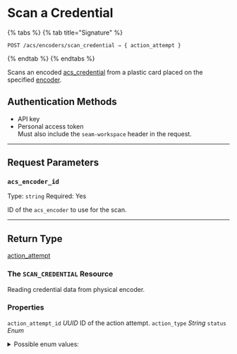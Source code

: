 # Scan a Credential

{% tabs %}
{% tab title="Signature" %}
```
POST /acs/encoders/scan_credential ⇒ { action_attempt }
```
{% endtab %}
{% endtabs %}

Scans an encoded [acs_credential](../../../capability-guides/access-systems/managing-credentials.md) from a plastic card placed on the specified [encoder](../../../capability-guides/access-systems/working-with-card-encoders-and-scanners/README.md).

## Authentication Methods

- API key
- Personal access token
  <br>Must also include the `seam-workspace` header in the request.

---

## Request Parameters

### `acs_encoder_id`

Type: `string`
Required: Yes

ID of the `acs_encoder` to use for the scan.

---


## Return Type

[action\_attempt](./)

### The `SCAN_CREDENTIAL` Resource

Reading credential data from physical encoder.

### Properties

`action_attempt_id` *UUID*
ID of the action attempt.
`action_type` *String*
`status` *Enum*
<details>
<summary>Possible enum values:</summary>
- `success`
- `pending`
- `error`
</details>
